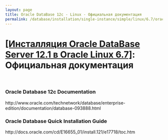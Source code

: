 ```yaml
---
layout: page
title: Oracle DataBase 12c - Linux - Официальная документация
permalink: /database/installation/single-instance/simple/linux/6.7/oracle/12.1/docs/
---
```


# <a href="/database/installation/single-instance/simple/linux/6.7/oracle/12.1/">[Инсталляция Oracle DataBase Server 12.1 в Oracle Linux 6.7]</a>: Официальная документация

<br/>

<h3>Oracle Database 12c Documentation</h3>
http://www.oracle.com/technetwork/database/enterprise-edition/documentation/database-093888.html

<h3>Oracle Database Quick Installation Guide</h3>
http://docs.oracle.com/cd/E16655_01/install.121/e17718/toc.htm
